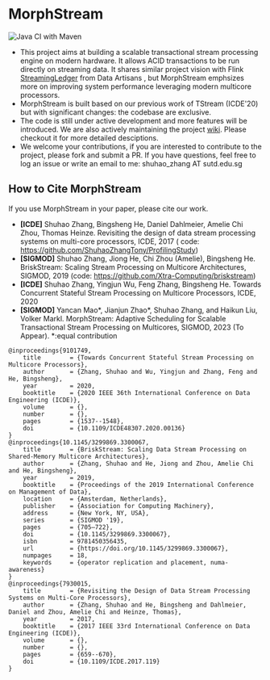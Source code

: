 <meta name="robots" content="noindex">

# MorphStream

![Java CI with Maven](https://github.com/intellistream/MorphStream/workflows/Java%20CI%20with%20Maven/badge.svg?branch=master)

- This project aims at building a scalable transactional stream processing engine on modern hardware. It allows ACID
  transactions to be run directly on streaming data. It shares similar project vision with
  Flink [StreamingLedger](https://www.ververica.com/hubfs/Ververica/Docs/%5B2018-08%5D-dA-Streaming-Ledger-whitepaper.pdf)
  from Data Artisans , but MorphStream emphsizes more on improving system performance leveraging modern multicore
  processors.
- MorphStream is built based on our previous work of TStream (ICDE'20) but with significant changes: the codebase are
  exclusive.
- The code is still under active development and more features will be introduced. We are also actively maintaining the
  project [wiki](https://github.com/intellistream/MorphStream/wiki). Please checkout it for more detailed desciptions.
- We welcome your contributions, if you are interested to contribute to the project, please fork and submit a PR. If you
  have questions, feel free to log an issue or write an email to me: shuhao_zhang AT sutd.edu.sg

## How to Cite MorphStream

If you use MorphStream in your paper, please cite our work.

* **[ICDE]** Shuhao Zhang, Bingsheng He, Daniel Dahlmeier, Amelie Chi Zhou, Thomas Heinze. Revisiting the design of data
  stream processing systems on multi-core processors, ICDE, 2017 (
  code: https://github.com/ShuhaoZhangTony/ProfilingStudy)
* **[SIGMOD]** Shuhao Zhang, Jiong He, Chi Zhou (Amelie), Bingsheng He. BriskStream: Scaling Stream Processing on
  Multicore Architectures, SIGMOD, 2019 (code: https://github.com/Xtra-Computing/briskstream)
* **[ICDE]** Shuhao Zhang, Yingjun Wu, Feng Zhang, Bingsheng He. Towards Concurrent Stateful Stream Processing on
  Multicore Processors, ICDE, 2020
* **[SIGMOD]** Yancan Mao*, Jianjun Zhao*, Shuhao Zhang, and Haikun Liu, Volker Markl. MorphStream: Adaptive Scheduling
  for Scalable Transactional Stream Processing on Multicores, SIGMOD, 2023 (To Appear). *:equal contribution

```
@inproceedings{9101749,
	title        = {Towards Concurrent Stateful Stream Processing on Multicore Processors},
	author       = {Zhang, Shuhao and Wu, Yingjun and Zhang, Feng and He, Bingsheng},
	year         = 2020,
	booktitle    = {2020 IEEE 36th International Conference on Data Engineering (ICDE)},
	volume       = {},
	number       = {},
	pages        = {1537--1548},
	doi          = {10.1109/ICDE48307.2020.00136}
}
@inproceedings{10.1145/3299869.3300067,
	title        = {BriskStream: Scaling Data Stream Processing on Shared-Memory Multicore Architectures},
	author       = {Zhang, Shuhao and He, Jiong and Zhou, Amelie Chi and He, Bingsheng},
	year         = 2019,
	booktitle    = {Proceedings of the 2019 International Conference on Management of Data},
	location     = {Amsterdam, Netherlands},
	publisher    = {Association for Computing Machinery},
	address      = {New York, NY, USA},
	series       = {SIGMOD '19},
	pages        = {705–722},
	doi          = {10.1145/3299869.3300067},
	isbn         = 9781450356435,
	url          = {https://doi.org/10.1145/3299869.3300067},
	numpages     = 18,
	keywords     = {operator replication and placement, numa-awareness}
}
@inproceedings{7930015,
	title        = {Revisiting the Design of Data Stream Processing Systems on Multi-Core Processors},
	author       = {Zhang, Shuhao and He, Bingsheng and Dahlmeier, Daniel and Zhou, Amelie Chi and Heinze, Thomas},
	year         = 2017,
	booktitle    = {2017 IEEE 33rd International Conference on Data Engineering (ICDE)},
	volume       = {},
	number       = {},
	pages        = {659--670},
	doi          = {10.1109/ICDE.2017.119}
}
```
